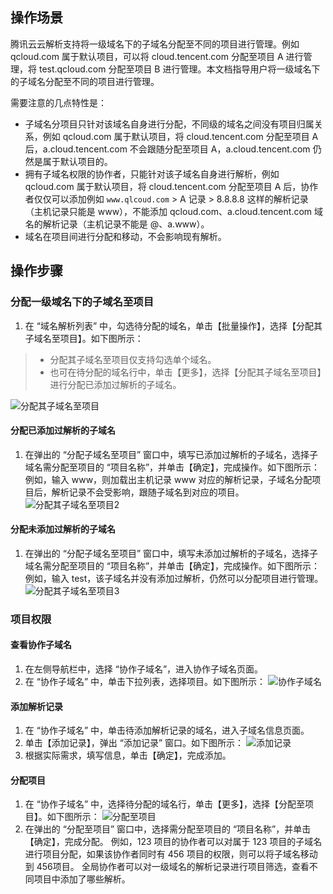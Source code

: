 ## 操作场景

腾讯云云解析支持将一级域名下的子域名分配至不同的项目进行管理。例如 qcloud.com 属于默认项目，可以将 cloud.tencent.com 分配至项目 A 进行管理，将 test.qcloud.com 分配至项目 B 进行管理。本文档指导用户将一级域名下的子域名分配至不同的项目进行管理。

需要注意的几点特性是：
- 子域名分项目只针对该域名自身进行分配，不同级的域名之间没有项目归属关系，例如 qcloud.com 属于默认项目，将 cloud.tencent.com 分配至项目 A 后，a.cloud.tencent.com 不会跟随分配至项目 A，a.cloud.tencent.com 仍然是属于默认项目的。
- 拥有子域名权限的协作者，只能针对该子域名自身进行解析，例如 qcloud.com 属于默认项目，将 cloud.tencent.com 分配至项目 A 后，协作者仅仅可以添加例如 `www.qlcoud.com` > A 记录 > 8.8.8.8 这样的解析记录（主机记录只能是 www），不能添加 qcloud.com、a.cloud.tencent.com 域名的解析记录（主机记录不能是 @、a.www）。
- 域名在项目间进行分配和移动，不会影响现有解析。

## 操作步骤

### 分配一级域名下的子域名至项目

1. 在 “域名解析列表” 中，勾选待分配的域名，单击【批量操作】，选择【分配其子域名至项目】。如下图所示：
> - 分配其子域名至项目仅支持勾选单个域名。
> - 也可在待分配的域名行中，单击【更多】，选择【分配其子域名至项目】进行分配已添加过解析的子域名。

 ![分配其子域名至项目](https://main.qcloudimg.com/raw/923ba3a91f7c9564eb3da97ddd7dade2.png)

#### 分配已添加过解析的子域名

1. 在弹出的 “分配子域名至项目” 窗口中，填写已添加过解析的子域名，选择子域名需分配至项目的 “项目名称”，并单击【确定】，完成操作。如下图所示：
例如，输入 www，则加载出主机记录 www 对应的解析记录，子域名分配项目后，解析记录不会受影响，跟随子域名到对应的项目。
![分配其子域名至项目2](https://main.qcloudimg.com/raw/757dfd6240d2e3de8d4900bc79fa087a.png)

#### 分配未添加过解析的子域名

1. 在弹出的 “分配子域名至项目” 窗口中，填写未添加过解析的子域名，选择子域名需分配至项目的 “项目名称”，并单击【确定】，完成操作。如下图所示：
例如，输入 test，该子域名并没有添加过解析，仍然可以分配项目进行管理。
![分配其子域名至项目3](https://main.qcloudimg.com/raw/78d7666583fbe503d3c88a176cdb6ec2.png)

### 项目权限

#### 查看协作子域名

1. 在左侧导航栏中，选择 “协作子域名”，进入协作子域名页面。
2. 在 “协作子域名” 中，单击下拉列表，选择项目。如下图所示：
![协作子域名](https://main.qcloudimg.com/raw/eb50dbcd9bcbc710e144d9f64d58e08d.png)

#### 添加解析记录

1. 在 “协作子域名” 中，单击待添加解析记录的域名，进入子域名信息页面。
2. 单击【添加记录】，弹出 “添加记录” 窗口。如下图所示：
![添加记录](https://main.qcloudimg.com/raw/ad9bf8ff8614febff1894bfb63b35158.png)
3. 根据实际需求，填写信息，单击【确定】，完成添加。

#### 分配项目

1. 在 “协作子域名” 中，选择待分配的域名行，单击【更多】，选择【分配至项目】。如下图所示：
![分配至项目](https://main.qcloudimg.com/raw/6801b7aa6e823b248bcbf6a54f22d4e2.png)
2. 在弹出的 “分配至项目” 窗口中，选择需分配至项目的 “项目名称”，并单击【确定】，完成分配。
 例如，123 项目的协作者可以对属于 123 项目的子域名进行项目分配，如果该协作者同时有 456 项目的权限，则可以将子域名移动到 456项目。
全局协作者可以对一级域名的解析记录进行项目筛选，查看不同项目中添加了哪些解析。
